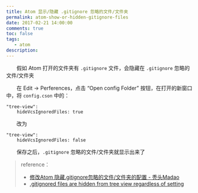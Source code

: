 ```yaml
---
title: Atom 显示/隐藏 .gitignore 忽略的文件/文件夹
permalink: atom-show-or-hidden-gitignore-files
date: 2017-02-21 14:00:00
comments: true
toc: false
tags: 
   - atom
description: 
---
```


&emsp;&emsp;假如 Atom 打开的文件夹有 `.gitignore` 文件，会隐藏在 `.gitignore` 忽略的文件/文件夹
<!-- more -->
&emsp;&emsp;在 Edit -> Perferences，点击 “Open config Folder” 按钮，在打开的新窗口中，将 `config.cson` 中的：
```
"tree-view":
    hideVcsIgnoredFiles: true
```
&emsp;&emsp;改为
```
"tree-view":
    hideVcsIgnoredFiles: false
```
&emsp;&emsp;保存之后，`.gitignore` 忽略的文件/文件夹就显示出来了
> reference：
> - [修改Atom 隐藏.gitignore忽略的文件/文件夹的配置 - 秃头Madao](http://www.cnblogs.com/fsong/p/5468447.html)
> - [.gitignored files are hidden from tree view regardless of setting](https://discuss.atom.io/t/gitignored-files-are-hidden-from-tree-view-regardless-of-setting/8724)
